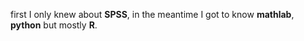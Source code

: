 first I only knew about **SPSS**, in the meantime I got to know **mathlab**, **python** but mostly **R**.
